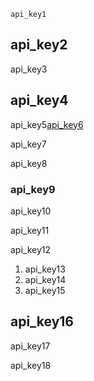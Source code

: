 ```ngMeta
api_key1
```
## api_key2
api_key3


## api_key4
api_key5[api_key6](cDU1Q2JJWFY)


api_key7

api_key8




### api_key9
api_key10

api_key11

api_key12

1. api_key13
2. api_key14
3. api_key15
## api_key16
api_key17

api_key18

